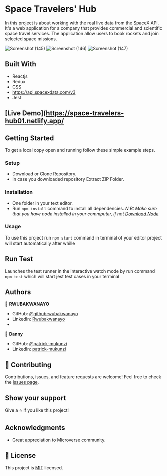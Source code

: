 # Space Travelers' Hub

In this project is about working with the real live data from the SpaceX API. It's a web application for a company that provides commercial and scientific space travel services. The application allow users to book rockets and join selected space missions.

![Screenshot (145)](https://user-images.githubusercontent.com/68381641/174323951-554b1cc6-db3a-4ef2-b370-96b8e484228d.png)
![Screenshot (146)](https://user-images.githubusercontent.com/68381641/174323962-9f74c965-b09a-4239-ac62-e7ee10cd6350.png)
![Screenshot (147)](https://user-images.githubusercontent.com/68381641/174323965-42f7527a-d6b4-4604-9ed4-5bb369cbe35f.png)


## Built With
- Reactjs
- Redux
- CSS
- https://api.spacexdata.com/v3
- Jest

## [Live Demo](https://space-travelers-hub01.netlify.app/

## Getting Started
To get a local copy open and running follow these simple example steps.
### Setup
- Download or Clone Repository.
- In case you downloaded repository Extract ZIP Folder.
### Installation
- One folder in your text editor.
- Run `npm install` command to install all dependencies.
*N.B: Make sure that you have node installed in your commputer, if not [Download Node](https://nodejs.org/en/)*
### Usage
To use this project run `npm start` command in terminal of your editor project will start automatically after whille
## Run Test
Launches the test runner in the interactive watch mode by run command `npm test` which will start jest test cases in your terminal
## Authors
:bust_in_silhouette: **RWUBAKWANAYO**
- GitHub: [@githubrwubakwanayo](https://github.com/RWUBAKWANAYO)
- LinkedIn: [Rwubakwanayo](https://www.linkedin.com/in/rwubakwanayo-olivier)
- 
:bust_in_silhouette: **Danny**

- GitHub: [@patrick-mukunzi](https://github.com/Pazzo97)
- LinkedIn: [patrick-mukunzi](https://www.linkedin.com/in/patrick-mukunzi/)
## :handshake: Contributing
Contributions, issues, and feature requests are welcome!
Feel free to check the [issues page](../../issues/).
## Show your support
Give a :star:️ if you like this project!
## Acknowledgments
-   Great appreciation to Microverse community.
## :memo: License
This project is [MIT](https://github.com/git/git-scm.com/blob/main/MIT-LICENSE.txt) licensed.
